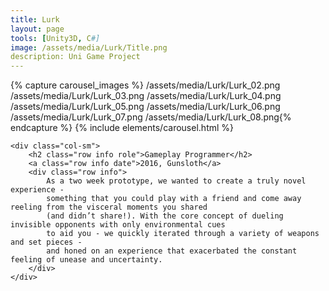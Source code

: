 ```yaml
---
title: Lurk
layout: page
tools: [Unity3D, C#]
image: /assets/media/Lurk/Title.png
description: Uni Game Project 
---
```

<div class="row">
	<div class="col-lg">
		{% capture carousel_images %} /assets/media/Lurk/Lurk_02.png
		/assets/media/Lurk/Lurk_03.png
		/assets/media/Lurk/Lurk_04.png
		/assets/media/Lurk/Lurk_05.png
		/assets/media/Lurk/Lurk_06.png
		/assets/media/Lurk/Lurk_07.png
		/assets/media/Lurk/Lurk_08.png{% endcapture %}
		{% include elements/carousel.html  %}
	</div>

	<div class="col-sm">
		<h2 class="row info role">Gameplay Programmer</h2>
		<a class="row info date">2016, Gunsloth</a>
		<div class="row info">
			As a two week prototype, we wanted to create a truly novel experience -
			something that you could play with a friend and come away reeling from the visceral moments you shared
			(and didn’t share!). With the core concept of dueling invisible opponents with only environmental cues
			to aid you - we quickly iterated through a variety of weapons and set pieces -
			and honed on an experience that exacerbated the constant feeling of unease and uncertainty.
		</div>
	</div>
</div>